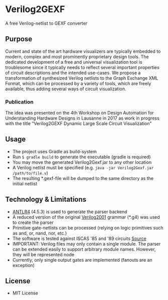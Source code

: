 # Verilog2GEXF

A free Verilog-netlist to GEXF converter

## Purpose

Current and state of the art hardware visualizers are typically embedded to modern, complex and most prominently proprietary design tools. The dedicated development of a free and universal visualization tool is troublesome since it typically needs to reflect several important properties of
circuit descriptions and the intended use-cases. We propose a transformation of synthesized Verilog netlists to the Graph Exchange XML Format, which can be processed by a variety of tools, which are freely available, thus adding several ways of circuit visualization.

### Publication

The idea was presented on the 4th Workshop on Design Automation for Understanding Hardware Designs in Lausanne in 2017 as work in progress with the title "Verilog2GEXF Dynamic Large Scale Circuit Visualization"

## Usage

* The project uses Gradle as build-system
* Run `$ gradle build` to generate the executable (gradle is required)
* You may move the generated Verilog2Gexf.jar to any other location
* A Verilog netlist must be specified (e.g. `java -jar Verilog2Gexf.jar /path/to/file.v`)
* The resulting *.gexf-file will be dumped to the same directory as the initial netlist

## Technology & Limitations

* [ANTLR4](http://www.antlr.org/) (4.5.3) is used to generate the parser backend
* A reduced version of the original [Verilog2001](https://github.com/antlr/grammars-v4/tree/master/verilog) grammar (*.g4) was used to create the parser
* Primitive gate-netlists can be processed (relying on logic primitives such as and, or, nand, nor, etc.)
* The software is tested against ISCAS '85 and '89 circuits [Source](http://www.pld.ttu.ee/~maksim/benchmarks/)
* IMPORTANT: Verilog files may only contain a single module. The parser can be extended easily to support arbitrary module names. However, they will be represented node
* Currently, only single output gates are implemented (fanouts are an exception)

## License

- MIT License


